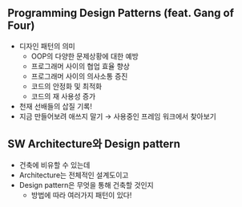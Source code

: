 ## Programming Design Patterns (feat. Gang of Four)

- 디자인 패턴의 의미
    - OOP의 다양한 문제상황에 대한 예방
    - 프로그래머 사이의 협업 효율 향상
    - 프로그래머 사이의 의사소통 증진
    - 코드의 안정화 및 최적화
    - 코드의 재 사용성 증가
- 천재 선배들의 삽질 기록!
- 지금 만들어보려 애쓰지 말기 → 사용중인 프레임 워크에서 찾아보기

## SW Architecture와 Design pattern

- 건축에 비유할 수 있는데
- Architecture는 전체적인 설계도이고
- Design pattern은 무엇을 통해 건축할 것인지
    - 방법에 따라 여러가지 패턴이 있다!
